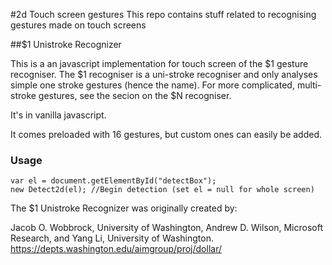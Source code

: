 #2d Touch screen gestures
This repo contains stuff related to recognising gestures made on touch screens

##$1 Unistroke Recognizer

This is a an javascript implementation for touch screen of the $1 gesture recogniser.
The $1 recogniser is a uni-stroke recogniser and only analyses simple one stroke gestures (hence the name). For more complicated, multi-stroke gestures, see the secion on the $N recogniser.

It's in vanilla javascript.

It comes preloaded with 16 gestures, but custom ones can easily be added.

### Usage
    var el = document.getElementById("detectBox");
    new Detect2d(el); //Begin detection (set el = null for whole screen)
    
The $1 Unistroke Recognizer was originally created by:

Jacob O. Wobbrock, University of Washington,
Andrew D. Wilson, Microsoft Research, and
Yang Li, University of Washington.
https://depts.washington.edu/aimgroup/proj/dollar/
